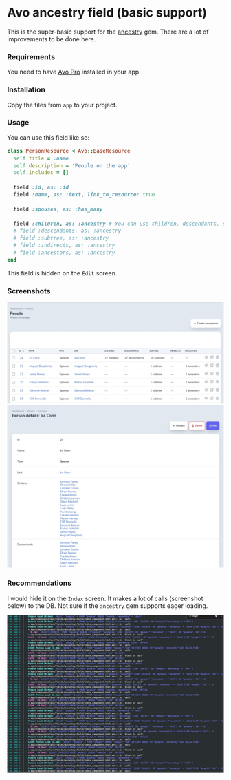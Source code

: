# Avo ancestry field (basic support)

This is the super-basic support for the [ancestry](https://github.com/stefankroes/ancestry) gem. There are a lot of improvements to be done here.

### Requirements

You need to have [Avo Pro](https://avohq.io/purchase/pro) installed in your app.

### Installation

Copy the files from `app` to your project.

### Usage

You can use this field like so:

```ruby
class PersonResource < Avo::BaseResource
  self.title = :name
  self.description = 'People on the app'
  self.includes = []

  field :id, as: :id
  field :name, as: :text, link_to_resource: true

  field :spouses, as: :has_many

  field :children, as: :ancestry # You can use children, descendants, subtree, indirects and ancestors like below
  # field :descendants, as: :ancestry
  # field :subtree, as: :ancestry
  # field :indirects, as: :ancestry
  # field :ancestors, as: :ancestry
end
```

This field is hidden on the `Edit` screen.

### Screenshots

![](index_view.jpg)
![](show_view.jpg)

### Recommendations

I would hide it on the `Index` screen. It makes a lot of calls (screenshot below) to the DB. Not sure if the `ancestry` gem supports eager loading.

![](queries.jpg)
